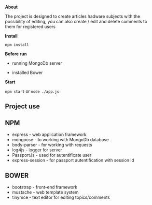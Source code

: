 **About**

The project is designed to create articles hadware subjects with the possibility of editing, you can also create / edit and delete comments to them for registered users

**Install**

`npm install`


**Before run**

* running MongoDb server

* installed Bower


**Start**

`npm start` or `node ./app.js`

**Project use**
- 
**NPM**
- 

* express - web application framework
* mongoose - to working with MongoDb database
* body-parser - for working with requests
* log4js - logger for server
* PassportJs - used for autentificate user
* express-session - for passport autentification with session id

**BOWER**
- 
* bootstrap - front-end framework
* mustache - web template system
* tinymce - text editor for editing topics/comments
